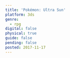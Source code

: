 ```yaml
---
title: 'Pokémon: Ultra Sun'
platform: 3ds
genre:
  - rpg
digital: false
physical: true
guide: false
pending: false
posted: 2017-11-17
---
```


